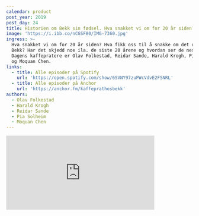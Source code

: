 ```yaml
---
calendar: product
post_year: 2019
post_day: 24
title: Historien om Bekk sin fødsel. Hva snakket vi om for 20 år siden?
image: 'https://i.ibb.co/nCGSF80/IMG-7360.jpg'
ingress: >-
  Hva snakket vi om for 20 år siden? Hva fikk oss til å snakke om det og starte
  Bekk? Har det skjedd noe ila. de siste 20 årene og hvordan ser de neste 20 ut?
  Dagens kaffepratere er Olav Folkestad, Reidar Sande, Harald Krogh, Pia Solheim
  og Moquan Chen.
links:
  - title: Alle episoder på Spotify
    url: 'https://open.spotify.com/show/6SVNY97zuPWcVdvE2FSNRL'
  - title: Alle episoder på Anchor
    url: 'https://anchor.fm/kaffeprathosbekk'
authors:
  - Olav Folkestad
  - Harald Krogh
  - Reidar Sande
  - Pia Solheim
  - Moquan Chen
---
```

<iframe src="https://anchor.fm/kaffeprathosbekk/embed/episodes/--e9jubu" height="200px" width="400px" frameborder="0" scrolling="no"></iframe>
